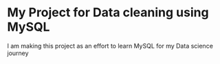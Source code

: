 # My Project for Data cleaning using MySQL
I am making this project as an effort to learn MySQL for my Data science journey 
